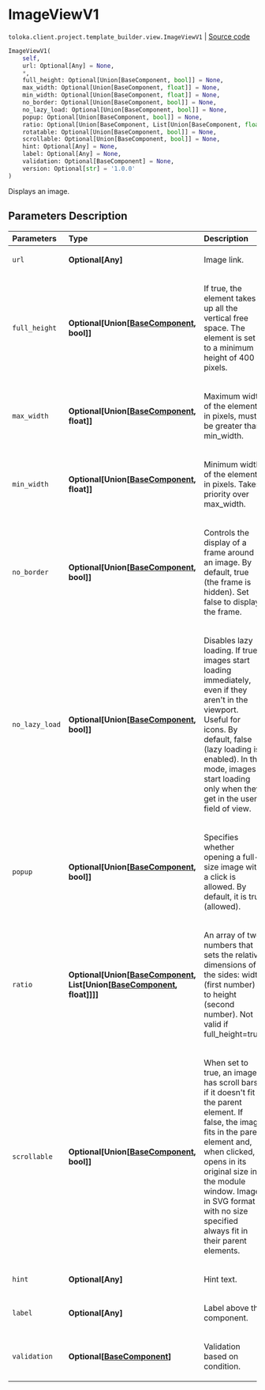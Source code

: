 # ImageViewV1
`toloka.client.project.template_builder.view.ImageViewV1` | [Source code](https://github.com/Toloka/toloka-kit/blob/v0.1.25/src/client/project/template_builder/view.py#L211)

```python
ImageViewV1(
    self,
    url: Optional[Any] = None,
    *,
    full_height: Optional[Union[BaseComponent, bool]] = None,
    max_width: Optional[Union[BaseComponent, float]] = None,
    min_width: Optional[Union[BaseComponent, float]] = None,
    no_border: Optional[Union[BaseComponent, bool]] = None,
    no_lazy_load: Optional[Union[BaseComponent, bool]] = None,
    popup: Optional[Union[BaseComponent, bool]] = None,
    ratio: Optional[Union[BaseComponent, List[Union[BaseComponent, float]]]] = None,
    rotatable: Optional[Union[BaseComponent, bool]] = None,
    scrollable: Optional[Union[BaseComponent, bool]] = None,
    hint: Optional[Any] = None,
    label: Optional[Any] = None,
    validation: Optional[BaseComponent] = None,
    version: Optional[str] = '1.0.0'
)
```

Displays an image.

## Parameters Description

| Parameters | Type | Description |
| :----------| :----| :-----------|
`url`|**Optional\[Any\]**|<p>Image link.</p>
`full_height`|**Optional\[Union\[[BaseComponent](toloka.client.project.template_builder.base.BaseComponent.md), bool\]\]**|<p>If true, the element takes up all the vertical free space. The element is set to a minimum height of 400 pixels.</p>
`max_width`|**Optional\[Union\[[BaseComponent](toloka.client.project.template_builder.base.BaseComponent.md), float\]\]**|<p>Maximum width of the element in pixels, must be greater than min_width.</p>
`min_width`|**Optional\[Union\[[BaseComponent](toloka.client.project.template_builder.base.BaseComponent.md), float\]\]**|<p>Minimum width of the element in pixels. Takes priority over max_width.</p>
`no_border`|**Optional\[Union\[[BaseComponent](toloka.client.project.template_builder.base.BaseComponent.md), bool\]\]**|<p>Controls the display of a frame around an image. By default, true (the frame is hidden). Set false to display the frame.</p>
`no_lazy_load`|**Optional\[Union\[[BaseComponent](toloka.client.project.template_builder.base.BaseComponent.md), bool\]\]**|<p>Disables lazy loading. If true, images start loading immediately, even if they aren&#x27;t in the viewport. Useful for icons. By default, false (lazy loading is enabled). In this mode, images start loading only when they get in the user&#x27;s field of view.</p>
`popup`|**Optional\[Union\[[BaseComponent](toloka.client.project.template_builder.base.BaseComponent.md), bool\]\]**|<p>Specifies whether opening a full-size image with a click is allowed. By default, it is true (allowed).</p>
`ratio`|**Optional\[Union\[[BaseComponent](toloka.client.project.template_builder.base.BaseComponent.md), List\[Union\[[BaseComponent](toloka.client.project.template_builder.base.BaseComponent.md), float\]\]\]\]**|<p>An array of two numbers that sets the relative dimensions of the sides: width (first number) to height (second number). Not valid if full_height=true.</p>
`scrollable`|**Optional\[Union\[[BaseComponent](toloka.client.project.template_builder.base.BaseComponent.md), bool\]\]**|<p>When set to true, an image has scroll bars if it doesn&#x27;t fit in the parent element. If false, the image fits in the parent element and, when clicked, opens in its original size in the module window. Images in SVG format with no size specified always fit in their parent elements.</p>
`hint`|**Optional\[Any\]**|<p>Hint text.</p>
`label`|**Optional\[Any\]**|<p>Label above the component.</p>
`validation`|**Optional\[[BaseComponent](toloka.client.project.template_builder.base.BaseComponent.md)\]**|<p>Validation based on condition.</p>
